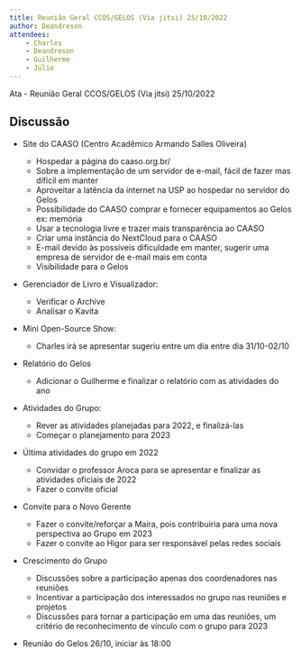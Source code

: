 ```yaml
---
title: Reunião Geral CCOS/GELOS (Via jitsi) 25/10/2022
author: Deandreson
attendees:
    - Charles
    - Deandreson
    - Guilherme
    - Júlio
---
```


Ata - Reunião Geral CCOS/GELOS (Via jitsi) 25/10/2022

## Discussão

- Site do CAASO (Centro Acadêmico Armando Salles Oliveira)
    - Hospedar a página do caaso.org.br/
    - Sobre a implementação de um servidor de e-mail, fácil de fazer mas difícil em manter
    - Aproveitar a latência da internet na USP ao hospedar no servidor do Gelos
    - Possibilidade do CAASO comprar e fornecer equipamentos ao Gelos ex: memória
    - Usar a tecnologia livre e trazer mais transparência ao CAASO
    - Criar uma instância do NextCloud para o CAASO
    - E-mail devido às possíveis dificuldade em manter, sugerir uma empresa de servidor de e-mail mais em conta
    - Visibilidade para o Gelos

- Gerenciador de Livro e Visualizador:
    - Verificar o Archive
    - Analisar o Kavita

- Mini Open-Source Show:
    - Charles irá se apresentar sugeriu entre um dia entre dia 31/10-02/10
- Relatório do Gelos
    - Adicionar o Guilherme e finalizar o relatório com as atividades do ano
- Atividades do Grupo:
    - Rever as atividades planejadas para 2022, e finalizá-las
    - Começar o planejamento para 2023
- Última atividades do grupo em 2022
    - Convidar o professor Aroca para se apresentar e finalizar as atividades oficiais de 2022
    - Fazer o convite oficial

- Convite para o Novo Gerente
    - Fazer o convite/reforçar a Maíra, pois contribuiria para uma nova perspectiva ao Grupo em 2023
    - Fazer o convite ao Higor para ser responsável pelas redes sociais

- Crescimento do Grupo
    - Discussões sobre a participação apenas dos coordenadores nas reuniões
    - Incentivar a participação dos interessados no grupo nas reuniões e projetos
    - Discussões para tornar a participação em uma das reuniões, um critério de reconhecimento de vínculo com o grupo para 2023
- Reunião do Gelos 26/10, iniciar às 18:00
